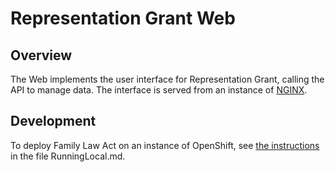 # Representation Grant Web

## Overview

The Web implements the user interface for Representation Grant, calling the API to manage data. The interface is served from an instance of [NGINX](https://www.nginx.com/).

## Development

To deploy Family Law Act on an instance of OpenShift, see [the instructions](../RunningLocal.md) in the file RunningLocal.md.